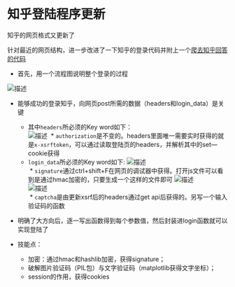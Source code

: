 # 知乎登陆程序更新

知乎的网页格式又更新了

针对最近的网页结构，进一步改进了一下知乎的登录代码并附上一个[爬去知乎回答的代码](https://github.com/kunkun1230/Python_crawling/tree/master/%E7%99%BB%E5%BD%95%E7%9F%A5%E4%B9%8E/Zhihu-login-update%2020180522)

* 首先，用一个流程图说明整个登录的过程

![描述](https://github.com/kunkun1230/Python_crawling/blob/master/%E7%99%BB%E5%BD%95%E7%9F%A5%E4%B9%8E/Screenshots/1.png)

* 能够成功的登录知乎，向网页post所需的数据（headers和login_data）是关键

  * 其中`headers`所必须的Key word如下：    
![描述](https://github.com/kunkun1230/Python_crawling/blob/master/%E7%99%BB%E5%BD%95%E7%9F%A5%E4%B9%8E/Screenshots/3.png)
  * `authorization`是不变的。headers里面唯一需要实时获得的就是`x-xsrftoken`，可以通过读取登陆页的headers，并解析其中的set—cookie获得<br>
  * `login_data`所必须的Key word如下:
![描述](https://github.com/kunkun1230/Python_crawling/blob/master/%E7%99%BB%E5%BD%95%E7%9F%A5%E4%B9%8E/Screenshots/2.png)<br>
  * `signature`通过ctrl+shift+F在网页的调试器中获得。打开js文件可以看到是通过hmac加密的，只要生成一个这样的文件即可
![描述](https://github.com/kunkun1230/Python_crawling/blob/master/%E7%99%BB%E5%BD%95%E7%9F%A5%E4%B9%8E/Screenshots/5.png)<br>
![描述](https://github.com/kunkun1230/Python_crawling/blob/master/%E7%99%BB%E5%BD%95%E7%9F%A5%E4%B9%8E/Screenshots/4.png)<br>
  * `captcha`是由更新xsrf后的headers通过get api后获得的。另写一个输入验证码的函数

* 明确了大方向后，逐一写出函数得到每个参数值，然后封装进login函数就可以实现登陆了

* 技能点：<br>
  * 加密：通过hmac和hashlib加密，获得signature；<br>
  * 破解图片验证码（PIL包）与文字验证码（matplotlib获得文字坐标）；<br>
  * session的作用，获得cookies
